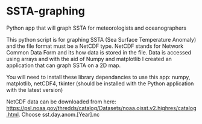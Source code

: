 # SSTA-graphing
Python app that will graph SSTA for meteorologists and oceanographers

This python script is for graphing SSTA (Sea Surface Temperature Anomaly) and the file format must be a NetCDF type. NetCDF stands for Network Common Data Form and its how data is stored in the file.
Data is accessed using arrays and with the aid of Numpy and matplotlib I created an application that can graph SSTA on a 2D map.

You will need to install these library dependancies to use this app:
numpy,
matplotlib,
netCDF4,
tkinter (should be installed with the Python application with the latest version)

NetCDF data can be downloaded from here: https://psl.noaa.gov/thredds/catalog/Datasets/noaa.oisst.v2.highres/catalog.html.
Choose sst.day.anom.[Year].nc


